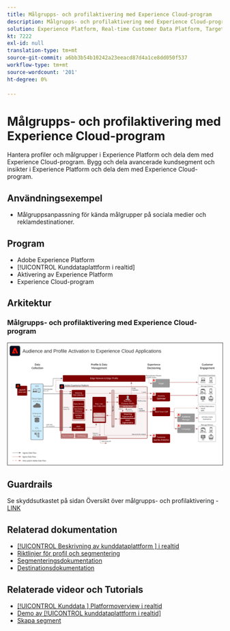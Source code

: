 ```yaml
---
title: Målgrupps- och profilaktivering med Experience Cloud-program
description: Målgrupps- och profilaktivering med Experience Cloud-program
solution: Experience Platform, Real-time Customer Data Platform, Target, Audience Manager, Analytics, Experience Cloud Services
kt: 7222
exl-id: null
translation-type: tm+mt
source-git-commit: a6bb3b54b10242a23eeacd87d4a1ce8dd050f537
workflow-type: tm+mt
source-wordcount: '201'
ht-degree: 0%

---
```


# Målgrupps- och profilaktivering med Experience Cloud-program

Hantera profiler och målgrupper i Experience Platform och dela dem med Experience Cloud-program. Bygg och dela avancerade kundsegment och insikter i Experience Platform och dela dem med Experience Cloud-program.

## Användningsexempel

* Målgruppsanpassning för kända målgrupper på sociala medier och reklamdestinationer.

## Program

* Adobe Experience Platform
* [!UICONTROL Kunddataplattform i realtid]
* Aktivering av Experience Platform
* Experience Cloud-program

## Arkitektur

### Målgrupps- och profilaktivering med Experience Cloud-program

<img src="assets/activation+apps.svg" alt="Referensarkitektur för målgrupps- och profilaktivering med Experience Cloud-program" style="border:1px solid #4a4a4a" />
<br>

## Guardrails

Se skyddsutkastet på sidan Översikt över målgrupps- och profilaktivering - [LINK](overview.md)

## Relaterad dokumentation

* [[!UICONTROL Beskrivning av kunddataplattform ] i realtid](https://helpx.adobe.com/legal/product-descriptions/real-time-customer-data-platform.html)
* [Riktlinjer för profil och segmentering](https://experienceleague.adobe.com/docs/experience-platform/profile/guardrails.html?lang=en)
* [Segmenteringsdokumentation](https://experienceleague.adobe.com/docs/experience-platform/segmentation/api/streaming-segmentation.html)
* [Destinationsdokumentation](https://experienceleague.adobe.com/docs/experience-platform/destinations/catalog/overview.html)

## Relaterade videor och Tutorials

* [[!UICONTROL Kunddata ] Platformoverview i realtid](https://experienceleague.adobe.com/docs/platform-learn/tutorials/application-services/rtcdp/understanding-the-real-time-customer-data-platform.html)
* [Demo av  [!UICONTROL kunddataplattform i realtid]](https://experienceleague.adobe.com/docs/platform-learn/tutorials/application-services/rtcdp/demo.html)
* [Skapa segment](https://experienceleague.adobe.com/docs/platform-learn/tutorials/segments/create-segments.html)
